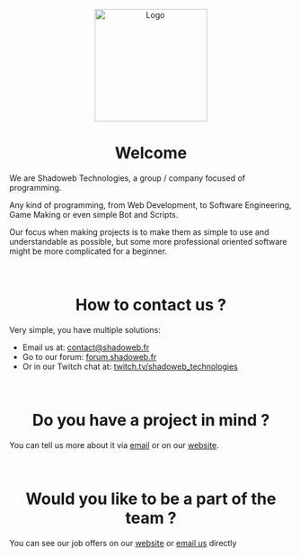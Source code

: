 <p align="center">
    <img src="/logo.gif" alt="Logo" style="width:200px;margin:auto">
</p>

<h1 align="center">Welcome</h1>

We are Shadoweb Technologies, a group / company focused of programming.

Any kind of programming, from Web Development, to Software Engineering, Game Making or even simple Bot and Scripts.

Our focus when making projects is to make them as simple to use and understandable as possible, but some more professional oriented software might be more complicated for a beginner.

<br>

<h1 align="center">How to contact us ?</h1>

Very simple, you have multiple solutions:
- Email us at: [contact@shadoweb.fr](mailto:contact@shadoweb.fr?subject=[GitHub]%20Contact)
- Go to our forum: [forum.shadoweb.fr](https://forum.shadoweb.fr)
- Or in our Twitch chat at: [twitch.tv/shadoweb_technologies](https://www.twitch.tv/shadoweb_technologies)

<br>

<h1 align="center">Do you have a project in mind ?</h1>

You can tell us more about it via [email](mailto:project@shadoweb.fr?subject=[GitHub]%20Poject%20idea) or on our [website](https://shadoweb.fr/i-have-an-idea).

<br>

<h1 align="center">Would you like to be a part of the team ?</h1>

You can see our job offers on our [website](https://shadoweb.fr/jobs) or [email us](mailto:jobs@shadoweb.fr?subject=[GitHub]%20Job%20offer) directly
